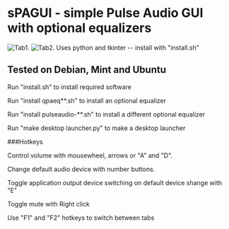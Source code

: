 # sPAGUI - simple Pulse Audio GUI with optional equalizers
![Tab1.](https://github.com/Bakterija/Volum/tree/master/load/screenshot.png)
![Tab2.](https://github.com/Bakterija/Volum/tree/master/load/screenshot2.png)
Uses python and tkinter -- install with "install.sh"

## Tested on Debian, Mint and Ubuntu
Run "install.sh" to install required software

Run "install qpaeq**.sh" to install an optional equalizer

Run "install pulseaudio-**.sh" to install a different optional equalizer

Run "make desktop launcher.py" to make a desktop launcher

###Hotkeys

Control volume with mousewheel, arrows or "A" and "D".

Change default audio device with number buttons.

Toggle application output device switching on default device shange with  "E"

Toggle mute with Right click

Use "F1" and "F2" hotkeys to switch between tabs
